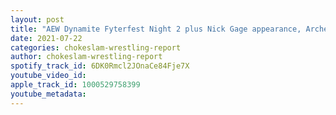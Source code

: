 ```yaml
---
layout: post
title: "AEW Dynamite Fyterfest Night 2 plus Nick Gage appearance, Archer new IWGP champ! Daniel Bryan signs with AEW? plus more"
date: 2021-07-22
categories: chokeslam-wrestling-report
author: chokeslam-wrestling-report
spotify_track_id: 6DK0Rmcl2JOnaCe84Fje7X
youtube_video_id: 
apple_track_id: 1000529758399
youtube_metadata: 
---
```


